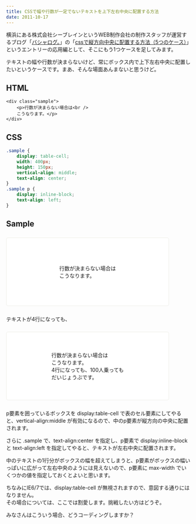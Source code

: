 ```yaml
---
title: CSSで幅や行数が一定でないテキストを上下左右中央に配置する方法
date: 2011-10-17
---
```

横浜にある株式会社シーブレインというWEB制作会社の制作スタッフが運営するブログ「<a href="http://c-brains.jp/blog/wsg/">バシャログ。</a>」の「<a href="http://c-brains.jp/blog/wsg/11/10/13-200523.php">cssで縦方向中央に配置する方法（5つのケース）</a>」というエントリーの応用編として、そこにもう1つケースを足してみます。

<!--more-->

テキストの幅や行数が決まらないけど、常にボックス内で上下左右中央に配置したいというケースです。まあ、そんな場面あんまないと思うけど。

<style>
.sample_box {
width: 400px;
margin: 1.8em 0;
padding: 1.2em 1.5em;
border: 1px solid #ECECE5;
background: white;
-webki-border-radius: 5px;
-moz-border-radius: 5px;
border-radius: 5px;
}
.sample_box p {
margin: 0;
}
.sample {
display: table-cell;
width: 400px;
height: 150px;
vertical-align: middle;
text-align: center;
}
.sample p {
display: inline-block;
text-align: left;
}
</style>

<h2>HTML</h2>
<pre><code>&lt;div class=&quot;sample&quot;&gt;
    &lt;p&gt;行数が決まらない場合は&lt;br /&gt;
    こうなります。&lt;/p&gt;
&lt;/div&gt;</code></pre>

<h2>CSS</h2>

```css
.sample {
    display: table-cell;
    width: 400px;
    height: 150px;
    vertical-align: middle;
    text-align: center;
}
.sample p {
    display: inline-block;
    text-align: left;
}
```

<h2>Sample</h2>
<div class="sample_box">
<div class="sample">
<p>行数が決まらない場合は<br />
こうなります。</p>
</div>
</div>

テキストが4行になっても、
<div class="sample_box">
<div class="sample">
<p>行数が決まらない場合は<br />
こうなります。<br />
4行になっても、100人乗っても<br />
だいじょうぶです。</p>
</div>
</div>

p要素を囲っているボックスを display:table-cell で表のセル要素にしてやると、vertical-align:middle が有効になるので、中のp要素が縦方向の中央に配置されます。

さらに .sample で、text-align:center を指定し、p要素で display:inline-block と text-align:left を指定してやると、テキストが左右中央に配置されます。

中のテキストの1行分がボックスの幅を超えてしまうと、p要素がボックスの幅いっぱいに広がって左右中央のようには見えないので、p要素に max-width でいくつかの値を指定しておくとよいと思います。

ちなみにIE6/7では、display:table-cell が無視されますので、意図する通りにはなりません。<br />
その場合については、ここでは割愛します。挑戦したい方はどうぞ。

みなさんはこういう場合、どうコーディングしますか？
